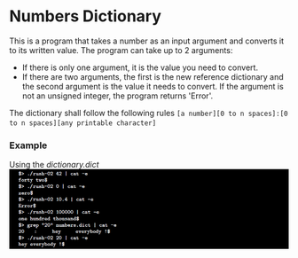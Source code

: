 # Numbers Dictionary

This is a program that takes a number as an input argument and converts it to its written value. The program can take up to 2 arguments:
- If there is only one argument, it is the value you need to convert.
- If there are two arguments, the first is the new reference dictionary and the second argument is the value it needs to convert.
If the argument is not an unsigned integer, the program returns 'Error'.

The dictionary shall follow the following rules
`[a number][0 to n spaces]:[0 to n spaces][any printable character]`

### Example
Using the _dictionary.dict_
![1.png](/img/1.png)
